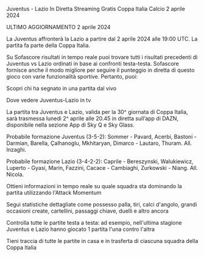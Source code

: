 Juventus - Lazio In Diretta Streaming Gratis Coppa Italia Calcio 2 aprile 2024



ULTIMO AGGIORNAMENTO 2 aprile 2024



La Juventus affronterà la Lazio a partire dal 2 aprile 2024 alle 19:00 UTC. La partita fa parte della Coppa Italia.



Su Sofascore risultati in tempo reale puoi trovare tutti i risultati precedenti di Juventus vs Lazio ordinati in base ai confronti testa-testa. Sofascore fornisce anche il modo migliore per seguire il punteggio in diretta di questo gioco con varie funzionalità sportive. Pertanto, puoi:

Scopri chi ha segnato in una partita dal vivo



Dove vedere Juventus-Lazio in tv

La partita tra Juventus e Lazio, valida per la 30^ giornata di Coppa Italia, sarà trasmessa lunedì 2^ aprile alle 20.45 in diretta sull’app di DAZN, disponibile nella sezione App di Sky Q e Sky Glass.



Probabile formazione Juventus (3-5-2): Sommer - Pavard, Acerbi, Bastoni - Darmian, Barella, Çalhanoglu, Mkhitaryan, Dimarco - Lautaro, Thuram. All. Inzaghi.



Probabile formazione Lazio (3-4-2-2): Caprile - Bereszynski, Walukiewicz, Luperto - Gyasi, Marin, Fazzini, Cacace - Cambiaghi, Zurkowski - Niang. All. Nicola.



Ottieni informazioni in tempo reale su quale squadra sta dominando la partita utilizzando l'Attack Momentum

Segui statistiche dettagliate come possesso palla, tiri, calci d'angolo, grandi occasioni create, cartellini, passaggi chiave, duelli e altro ancora

Controlla tutte le partite testa a testa: ad esempio, nell'ultima stagione Juventus e Lazio hanno giocato 1 partita l'una contro l'altra

Tieni traccia di tutte le partite in casa e in trasferta di ciascuna squadra della Coppa Italia
